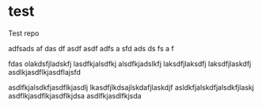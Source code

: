 # test
Test repo

adfsads
af
das
df
asdf
asdf
adfs
a
sfd
ads
ds
fs
a
f

fdas
olakdsfjladskfj
lasdfkjalsdfkj
alsdfkjadslkfj
laksdfjlaksdfj
laksdfjlaskdfj
asdlkjasdflkjasdflajsfd

asdlfkjalsdkfjasdflkjasdlj
lkasdfjlkdsajlskdafjlaskdjf
asldkfjalskdfjalsdkfjlaskj
asdflkjasdflkjasdflkjdsa
asdlfkjasdlfkjsda

